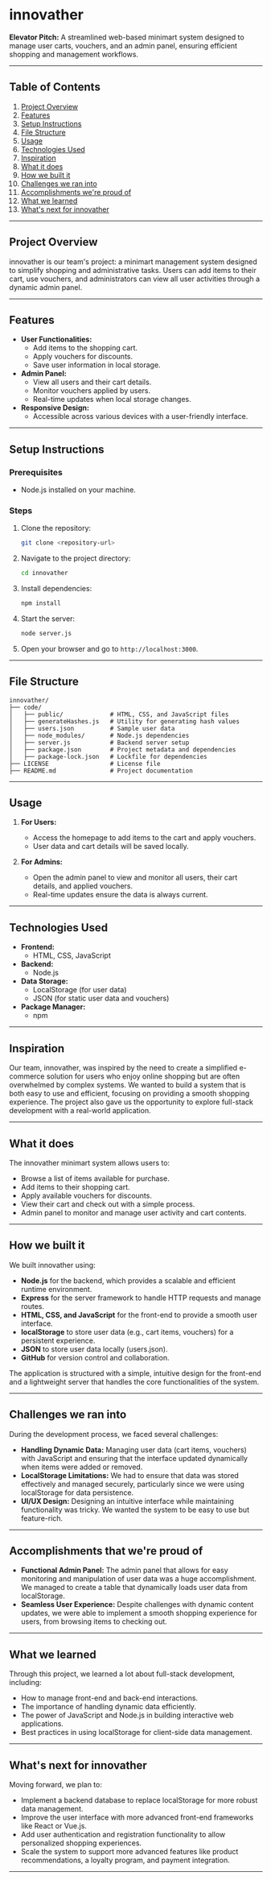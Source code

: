 # innovather

**Elevator Pitch:** A streamlined web-based minimart system designed to manage user carts, vouchers, and an admin panel, ensuring efficient shopping and management workflows.

---

## **Table of Contents**

1. [Project Overview](#project-overview)
2. [Features](#features)
3. [Setup Instructions](#setup-instructions)
4. [File Structure](#file-structure)
5. [Usage](#usage)
6. [Technologies Used](#technologies-used)
7. [Inspiration](#inspiration)
8. [What it does](#what-it-does)
9. [How we built it](#how-we-built-it)
10. [Challenges we ran into](#challenges-we-ran-into)
11. [Accomplishments we're proud of](#accomplishments-that-were-proud-of)
12. [What we learned](#what-we-learned)
13. [What's next for innovather](#whats-next-for-innovather)

---

## **Project Overview**

innovather is our team's project: a minimart management system designed to simplify shopping and administrative tasks. Users can add items to their cart, use vouchers, and administrators can view all user activities through a dynamic admin panel.

---

## **Features**

- **User Functionalities:**
  - Add items to the shopping cart.
  - Apply vouchers for discounts.
  - Save user information in local storage.
- **Admin Panel:**
  - View all users and their cart details.
  - Monitor vouchers applied by users.
  - Real-time updates when local storage changes.
- **Responsive Design:**
  - Accessible across various devices with a user-friendly interface.

---

## **Setup Instructions**

### Prerequisites

- Node.js installed on your machine.

### Steps

1. Clone the repository:
   ```bash
   git clone <repository-url>
   ```
2. Navigate to the project directory:
   ```bash
   cd innovather
   ```
3. Install dependencies:
   ```bash
   npm install
   ```
4. Start the server:
   ```bash
   node server.js
   ```
5. Open your browser and go to `http://localhost:3000`.

---

## **File Structure**

```
innovather/
├── code/
│   ├── public/             # HTML, CSS, and JavaScript files
│   ├── generateHashes.js   # Utility for generating hash values
│   ├── users.json          # Sample user data
│   ├── node_modules/       # Node.js dependencies
│   ├── server.js           # Backend server setup
│   ├── package.json        # Project metadata and dependencies
│   ├── package-lock.json   # Lockfile for dependencies
├── LICENSE                 # License file
├── README.md               # Project documentation
```

---

## **Usage**

1. **For Users:**

   - Access the homepage to add items to the cart and apply vouchers.
   - User data and cart details will be saved locally.

2. **For Admins:**

   - Open the admin panel to view and monitor all users, their cart details, and applied vouchers.
   - Real-time updates ensure the data is always current.

---

## **Technologies Used**

- **Frontend:**
  - HTML, CSS, JavaScript
- **Backend:**
  - Node.js
- **Data Storage:**
  - LocalStorage (for user data)
  - JSON (for static user data and vouchers)
- **Package Manager:**
  - npm

---

## **Inspiration**

Our team, innovather, was inspired by the need to create a simplified e-commerce solution for users who enjoy online shopping but are often overwhelmed by complex systems. We wanted to build a system that is both easy to use and efficient, focusing on providing a smooth shopping experience. The project also gave us the opportunity to explore full-stack development with a real-world application.

---

## **What it does**

The innovather minimart system allows users to:

- Browse a list of items available for purchase.
- Add items to their shopping cart.
- Apply available vouchers for discounts.
- View their cart and check out with a simple process.
- Admin panel to monitor and manage user activity and cart contents.

---

## **How we built it**

We built innovather using:

- **Node.js** for the backend, which provides a scalable and efficient runtime environment.
- **Express** for the server framework to handle HTTP requests and manage routes.
- **HTML, CSS, and JavaScript** for the front-end to provide a smooth user interface.
- **localStorage** to store user data (e.g., cart items, vouchers) for a persistent experience.
- **JSON** to store user data locally (users.json).
- **GitHub** for version control and collaboration.

The application is structured with a simple, intuitive design for the front-end and a lightweight server that handles the core functionalities of the system.

---

## **Challenges we ran into**

During the development process, we faced several challenges:

- **Handling Dynamic Data:** Managing user data (cart items, vouchers) with JavaScript and ensuring that the interface updated dynamically when items were added or removed.
- **LocalStorage Limitations:** We had to ensure that data was stored effectively and managed securely, particularly since we were using localStorage for data persistence.
- **UI/UX Design:** Designing an intuitive interface while maintaining functionality was tricky. We wanted the system to be easy to use but feature-rich.

---

## **Accomplishments that we're proud of**

- **Functional Admin Panel:** The admin panel that allows for easy monitoring and manipulation of user data was a huge accomplishment. We managed to create a table that dynamically loads user data from localStorage.
- **Seamless User Experience:** Despite challenges with dynamic content updates, we were able to implement a smooth shopping experience for users, from browsing items to checking out.

---

## **What we learned**

Through this project, we learned a lot about full-stack development, including:

- How to manage front-end and back-end interactions.
- The importance of handling dynamic data efficiently.
- The power of JavaScript and Node.js in building interactive web applications.
- Best practices in using localStorage for client-side data management.

---

## **What's next for innovather**

Moving forward, we plan to:

- Implement a backend database to replace localStorage for more robust data management.
- Improve the user interface with more advanced front-end frameworks like React or Vue.js.
- Add user authentication and registration functionality to allow personalized shopping experiences.
- Scale the system to support more advanced features like product recommendations, a loyalty program, and payment integration.

---